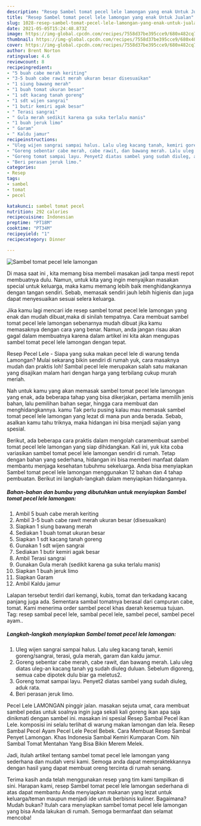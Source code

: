 ```yaml
---
description: "Resep Sambel tomat pecel lele lamongan yang enak Untuk Jualan"
title: "Resep Sambel tomat pecel lele lamongan yang enak Untuk Jualan"
slug: 1028-resep-sambel-tomat-pecel-lele-lamongan-yang-enak-untuk-jualan
date: 2021-05-05T15:24:48.873Z
image: https://img-global.cpcdn.com/recipes/7558d37be395cce9/680x482cq70/sambel-tomat-pecel-lele-lamongan-foto-resep-utama.jpg
thumbnail: https://img-global.cpcdn.com/recipes/7558d37be395cce9/680x482cq70/sambel-tomat-pecel-lele-lamongan-foto-resep-utama.jpg
cover: https://img-global.cpcdn.com/recipes/7558d37be395cce9/680x482cq70/sambel-tomat-pecel-lele-lamongan-foto-resep-utama.jpg
author: Brent Norton
ratingvalue: 4.6
reviewcount: 8
recipeingredient:
- "5 buah cabe merah keriting"
- "3-5 buah cabe rawit merah ukuran besar disesuaikan"
- "1 siung bawang merah"
- "1 buah tomat ukuran besar"
- "1 sdt kacang tanah goreng"
- "1 sdt wijen sangrai"
- "1 butir kemiri agak besar"
- " Terasi sangrai"
- " Gula merah sedikit karena ga suka terlalu manis"
- "1 buah jeruk limo"
- " Garam"
- " Kaldu jamur"
recipeinstructions:
- "Uleg wijen sangrai sampai halus. Lalu uleg kacang tanah, kemiri goreng/sangrai, terasi, gula merah, garam dan kaldu jamur."
- "Goreng sebentar cabe merah, cabe rawit, dan bawang merah. Lalu uleg diatas uleg-an kacang tanah yg sudah diuleg duluan. Sebelum digoreng, semua cabe dipotek dulu biar ga meletus2."
- "Goreng tomat sampai layu. Penyet2 diatas sambel yang sudah diuleg, aduk rata."
- "Beri perasan jeruk limo."
categories:
- Resep
tags:
- sambel
- tomat
- pecel

katakunci: sambel tomat pecel 
nutrition: 292 calories
recipecuisine: Indonesian
preptime: "PT18M"
cooktime: "PT34M"
recipeyield: "1"
recipecategory: Dinner

---
```



![Sambel tomat pecel lele lamongan](https://img-global.cpcdn.com/recipes/7558d37be395cce9/680x482cq70/sambel-tomat-pecel-lele-lamongan-foto-resep-utama.jpg)

Di masa  saat ini , kita memang bisa membeli masakan jadi tanpa mesti repot membuatnya dulu. Namun, untuk kita yang ingin menyajikan masakan special untuk keluarga, maka kamu memang lebih baik menghidangkannya dengan tangan sendiri. Sebab, memasak sendiri jauh lebih higienis dan juga dapat menyesuaikan sesuai selera keluarga.

Jika kamu lagi mencari ide resep sambel tomat pecel lele lamongan yang enak dan mudah dibuat,maka di sinilah tempatnya. Cara membuat sambel tomat pecel lele lamongan  sebenarnya mudah dibuat jika kamu memasaknya dengan cara yang benar. Namun, anda jangan risau akan gagal dalam membuatnya 
karena dalam artikel ini kita akan mengupas sambel tomat pecel lele lamongan dengan tepat.  

Resep Pecel Lele - Siapa yang suka makan pecel lele di warung tenda Lamongan? Mulai sekarang bikin sendiri di rumah yuk, cara masaknya mudah dan praktis loh! Sambal pecel lele merupakan salah satu makanan yang disajikan malam hari dengan harga yang terbilang cukup murah meriah.

Nah untuk kamu yang akan memasak sambel tomat pecel lele lamongan yang enak, ada beberapa tahap yang bisa dikerjakan, pertama memilih jenis bahan, lalu pemilihan bahan segar, hingga cara membuat dan menghidangkannya. kamu Tak perlu pusing kalau mau memasak sambel tomat pecel lele lamongan yang lezat di mana pun anda berada. Sebab, asalkan kamu  tahu triknya, maka hidangan ini bisa menjadi sajian yang spesial.

Berikut, ada beberapa cara praktis  dalam mengolah caramembuat sambel tomat pecel lele lamongan yang siap dihidangkan. Kali ini, yuk kita coba variasikan sambel tomat pecel lele lamongan sendiri di rumah. Tetap dengan bahan yang sederhana, hidangan ini bisa memberi manfaat dalam membantu menjaga kesehatan tubuhmu sekeluarga. Anda bisa menyiapkan Sambel tomat pecel lele lamongan menggunakan 12 bahan dan 4 tahap pembuatan. Berikut ini langkah-langkah dalam menyiapkan hidangannya.

<!--inarticleads1-->

##### Bahan-bahan dan bumbu yang dibutuhkan untuk menyiapkan Sambel tomat pecel lele lamongan:

1. Ambil 5 buah cabe merah keriting
1. Ambil 3-5 buah cabe rawit merah ukuran besar (disesuaikan)
1. Siapkan 1 siung bawang merah
1. Sediakan 1 buah tomat ukuran besar
1. Siapkan 1 sdt kacang tanah goreng
1. Gunakan 1 sdt wijen sangrai
1. Sediakan 1 butir kemiri agak besar
1. Ambil  Terasi sangrai
1. Gunakan  Gula merah (sedikit karena ga suka terlalu manis)
1. Siapkan 1 buah jeruk limo
1. Siapkan  Garam
1. Ambil  Kaldu jamur


Lalapan tersebut terdiri dari kemangi, kubis, tomat dan terkadang kacang panjang juga ada. Sementara sambal tomatnya berasal dari campuran cabe, tomat. Kami menerima order sambel pecel khas daerah kesemua tujuan. Tag: resep sambal pecel lele, sambal pecel lele, sambel pecel, sambel pecel ayam.. 

<!--inarticleads2-->

##### Langkah-langkah menyiapkan Sambel tomat pecel lele lamongan:

1. Uleg wijen sangrai sampai halus. Lalu uleg kacang tanah, kemiri goreng/sangrai, terasi, gula merah, garam dan kaldu jamur.
1. Goreng sebentar cabe merah, cabe rawit, dan bawang merah. Lalu uleg diatas uleg-an kacang tanah yg sudah diuleg duluan. Sebelum digoreng, semua cabe dipotek dulu biar ga meletus2.
1. Goreng tomat sampai layu. Penyet2 diatas sambel yang sudah diuleg, aduk rata.
1. Beri perasan jeruk limo.


Pecel Lele LAMONGAN pinggir jalan. masakan sejuta umat, cara membuat sambel pedas untuk soalnya ingin juga sekali kali goreng ikan apa saja dinikmati dengan sambel ini. masakan ini spesial Resep Sambal Pecel ikan Lele. komposisi ini selalu terlihat di warung makan lamongan dan lela. Resep Sambal Pecel Ayam Pecel Lele Pecel Bebek. Cara Membuat Resep Sambal Penyet Lamongan. Khas Indonesia Sambal Kemiri Kumparan Com. Nih Sambal Tomat Mentahan Yang Bisa Bikin Merem Melek. 

Jadi, itulah artikel tentang  sambel tomat pecel lele lamongan  yang sederhana dan mudah versi kami. Semoga anda dapat mempraktekkannya dengan hasil yang dapat membuat oreng tercinta di rumah senang. 

Terima kasih anda telah menggunakan resep yang tim kami tampilkan di sini. Harapan kami, resep  Sambel tomat pecel lele lamongan sederhana di atas dapat membantu Anda menyiapkan makanan yang lezat untuk keluarga/teman maupun menjadi ide untuk berbisnis kuliner. Bagaimana? Mudah bukan? Itulah cara menyiapkan sambel tomat pecel lele lamongan yang bisa Anda lakukan di rumah. Semoga bermanfaat dan selamat mencoba!

